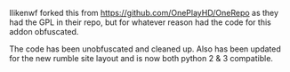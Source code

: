 Ilikenwf forked this from https://github.com/OnePlayHD/OneRepo as they had the GPL in their repo, but for whatever reason had the code for this addon obfuscated.

The code has been unobfuscated and cleaned up.
Also has been updated for the new rumble site layout and is now both python 2 & 3 compatible.
